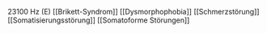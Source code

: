 23100 Hz (E)
[[Brikett-Syndrom]]
[[Dysmorphophobia]]
[[Schmerzstörung]]
[[Somatisierungsstörung]]
[[Somatoforme Störungen]]